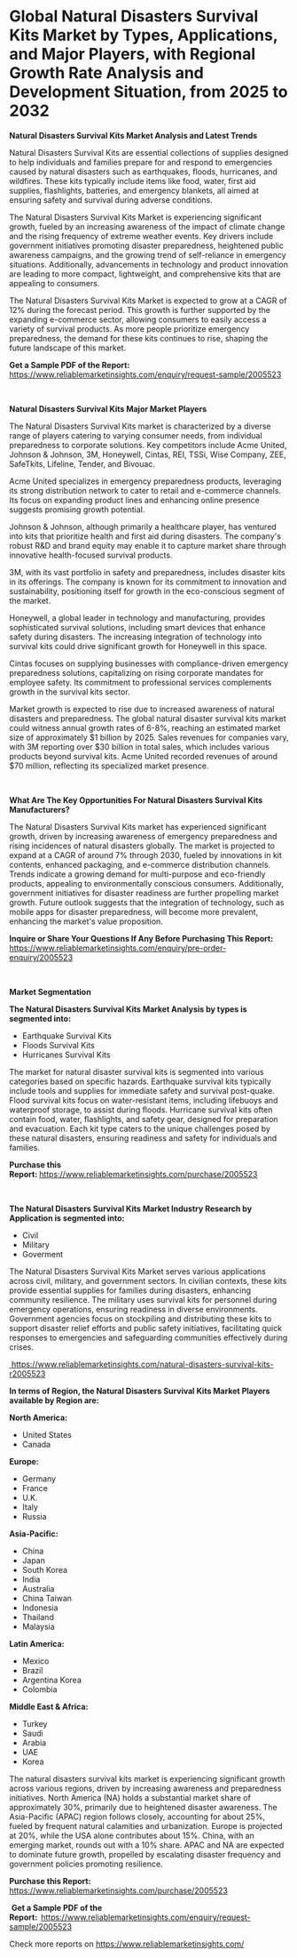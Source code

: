 <p><h1>Global Natural Disasters Survival Kits Market by Types, Applications, and Major Players, with Regional Growth Rate Analysis and Development Situation, from 2025 to 2032</h1></p><p><strong>Natural Disasters Survival Kits Market Analysis and Latest Trends</strong></p>
<p><p>Natural Disasters Survival Kits are essential collections of supplies designed to help individuals and families prepare for and respond to emergencies caused by natural disasters such as earthquakes, floods, hurricanes, and wildfires. These kits typically include items like food, water, first aid supplies, flashlights, batteries, and emergency blankets, all aimed at ensuring safety and survival during adverse conditions.</p><p>The Natural Disasters Survival Kits Market is experiencing significant growth, fueled by an increasing awareness of the impact of climate change and the rising frequency of extreme weather events. Key drivers include government initiatives promoting disaster preparedness, heightened public awareness campaigns, and the growing trend of self-reliance in emergency situations. Additionally, advancements in technology and product innovation are leading to more compact, lightweight, and comprehensive kits that are appealing to consumers.</p><p>The Natural Disasters Survival Kits Market is expected to grow at a CAGR of 12% during the forecast period. This growth is further supported by the expanding e-commerce sector, allowing consumers to easily access a variety of survival products. As more people prioritize emergency preparedness, the demand for these kits continues to rise, shaping the future landscape of this market.</p></p>
<p><strong>Get a Sample PDF of the Report:&nbsp;</strong> <a href="https://www.reliablemarketinsights.com/enquiry/request-sample/2005523?utm_campaign=2010&utm_medium=2&utm_source=Github&utm_content=ia&utm_term=10022025&utm_id=natural-disasters-survival-kits">https://www.reliablemarketinsights.com/enquiry/request-sample/2005523</a></p>
<p>&nbsp;</p>
<p><strong>Natural Disasters Survival Kits Major Market Players</strong></p>
<p><p>The Natural Disasters Survival Kits market is characterized by a diverse range of players catering to varying consumer needs, from individual preparedness to corporate solutions. Key competitors include Acme United, Johnson & Johnson, 3M, Honeywell, Cintas, REI, TSSi, Wise Company, ZEE, SafeTkits, Lifeline, Tender, and Bivouac.</p><p>Acme United specializes in emergency preparedness products, leveraging its strong distribution network to cater to retail and e-commerce channels. Its focus on expanding product lines and enhancing online presence suggests promising growth potential.</p><p>Johnson & Johnson, although primarily a healthcare player, has ventured into kits that prioritize health and first aid during disasters. The company's robust R&D and brand equity may enable it to capture market share through innovative health-focused survival products.</p><p>3M, with its vast portfolio in safety and preparedness, includes disaster kits in its offerings. The company is known for its commitment to innovation and sustainability, positioning itself for growth in the eco-conscious segment of the market.</p><p>Honeywell, a global leader in technology and manufacturing, provides sophisticated survival solutions, including smart devices that enhance safety during disasters. The increasing integration of technology into survival kits could drive significant growth for Honeywell in this space.</p><p>Cintas focuses on supplying businesses with compliance-driven emergency preparedness solutions, capitalizing on rising corporate mandates for employee safety. Its commitment to professional services complements growth in the survival kits sector.</p><p>Market growth is expected to rise due to increased awareness of natural disasters and preparedness. The global natural disaster survival kits market could witness annual growth rates of 6-8%, reaching an estimated market size of approximately $1 billion by 2025. Sales revenues for companies vary, with 3M reporting over $30 billion in total sales, which includes various products beyond survival kits. Acme United recorded revenues of around $70 million, reflecting its specialized market presence.</p></p>
<p>&nbsp;</p>
<p><strong>What Are The Key Opportunities For Natural Disasters Survival Kits Manufacturers?</strong></p>
<p><p>The Natural Disasters Survival Kits market has experienced significant growth, driven by increasing awareness of emergency preparedness and rising incidences of natural disasters globally. The market is projected to expand at a CAGR of around 7% through 2030, fueled by innovations in kit contents, enhanced packaging, and e-commerce distribution channels. Trends indicate a growing demand for multi-purpose and eco-friendly products, appealing to environmentally conscious consumers. Additionally, government initiatives for disaster readiness are further propelling market growth. Future outlook suggests that the integration of technology, such as mobile apps for disaster preparedness, will become more prevalent, enhancing the market's value proposition.</p></p>
<p><strong>Inquire or Share Your Questions If Any Before Purchasing This Report:</strong> <a href="https://www.reliablemarketinsights.com/enquiry/pre-order-enquiry/2005523?utm_campaign=2010&utm_medium=2&utm_source=Github&utm_content=ia&utm_term=10022025&utm_id=natural-disasters-survival-kits">https://www.reliablemarketinsights.com/enquiry/pre-order-enquiry/2005523</a></p>
<p>&nbsp;</p>
<p><strong>Market Segmentation</strong></p>
<p><strong>The Natural Disasters Survival Kits Market Analysis by types is segmented into:</strong></p>
<p><ul><li>Earthquake Survival Kits</li><li>Floods Survival Kits</li><li>Hurricanes Survival Kits</li></ul></p>
<p><p>The market for natural disaster survival kits is segmented into various categories based on specific hazards. Earthquake survival kits typically include tools and supplies for immediate safety and survival post-quake. Flood survival kits focus on water-resistant items, including lifebuoys and waterproof storage, to assist during floods. Hurricane survival kits often contain food, water, flashlights, and safety gear, designed for preparation and evacuation. Each kit type caters to the unique challenges posed by these natural disasters, ensuring readiness and safety for individuals and families.</p></p>
<p><strong>Purchase this Report:&nbsp;</strong><a href="https://www.reliablemarketinsights.com/purchase/2005523?utm_campaign=2010&utm_medium=2&utm_source=Github&utm_content=ia&utm_term=10022025&utm_id=natural-disasters-survival-kits">https://www.reliablemarketinsights.com/purchase/2005523</a></p>
<p>&nbsp;</p>
<p><strong>The Natural Disasters Survival Kits Market Industry Research by Application is segmented into:</strong></p>
<p><ul><li>Civil</li><li>Military</li><li>Goverment</li></ul></p>
<p><p>The Natural Disasters Survival Kits Market serves various applications across civil, military, and government sectors. In civilian contexts, these kits provide essential supplies for families during disasters, enhancing community resilience. The military uses survival kits for personnel during emergency operations, ensuring readiness in diverse environments. Government agencies focus on stockpiling and distributing these kits to support disaster relief efforts and public safety initiatives, facilitating quick responses to emergencies and safeguarding communities effectively during crises.</p></p>
<p><a href="https://www.reliablemarketinsights.com/natural-disasters-survival-kits-r2005523?utm_campaign=2010&utm_medium=2&utm_source=Github&utm_content=ia&utm_term=10022025&utm_id=natural-disasters-survival-kits">&nbsp;https://www.reliablemarketinsights.com/natural-disasters-survival-kits-r2005523</a></p>
<p><strong>In terms of Region, the Natural Disasters Survival Kits Market Players available by Region are:</strong></p>
<p>
    <p> <strong> North America: </strong>
        <ul>
            <li>United States</li>
            <li>Canada</li>
        </ul>
        </p> 
    <p> <strong> Europe: </strong>
        <ul>
            <li>Germany</li>
            <li>France</li>
            <li>U.K.</li>
            <li>Italy</li>
            <li>Russia</li>
        </ul>
        </p> 
    <p> <strong> Asia-Pacific: </strong>
        <ul>
            <li>China</li>
            <li>Japan</li>
            <li>South Korea</li>
            <li>India</li>
            <li>Australia</li>
            <li>China Taiwan</li>
            <li>Indonesia</li>
            <li>Thailand</li>
            <li>Malaysia</li>
        </ul>
        </p> 
    <p> <strong> Latin America: </strong>
        <ul>
            <li>Mexico</li>
            <li>Brazil</li>
            <li>Argentina Korea</li>
            <li>Colombia</li>
        </ul>
        </p> 
    <p> <strong> Middle East & Africa: </strong>
        <ul>
            <li>Turkey</li>
            <li>Saudi</li>
            <li>Arabia</li>
            <li>UAE</li>
            <li>Korea</li>
        </ul>
    </p>
    </p>
<p><p>The natural disasters survival kits market is experiencing significant growth across various regions, driven by increasing awareness and preparedness initiatives. North America (NA) holds a substantial market share of approximately 30%, primarily due to heightened disaster awareness. The Asia-Pacific (APAC) region follows closely, accounting for about 25%, fueled by frequent natural calamities and urbanization. Europe is projected at 20%, while the USA alone contributes about 15%. China, with an emerging market, rounds out with a 10% share. APAC and NA are expected to dominate future growth, propelled by escalating disaster frequency and government policies promoting resilience.</p></p>
<p><strong>Purchase this Report: </strong><a href="https://www.reliablemarketinsights.com/purchase/2005523?utm_campaign=2010&utm_medium=2&utm_source=Github&utm_content=ia&utm_term=10022025&utm_id=natural-disasters-survival-kits">https://www.reliablemarketinsights.com/purchase/2005523</a></p>
<p>&nbsp;<strong>Get a Sample PDF of the Report:&nbsp;&nbsp;</strong><a href="https://www.reliablemarketinsights.com/enquiry/request-sample/2005523?utm_campaign=2010&utm_medium=2&utm_source=Github&utm_content=ia&utm_term=10022025&utm_id=natural-disasters-survival-kits">https://www.reliablemarketinsights.com/enquiry/request-sample/2005523</a></p>
<p><strong></strong></p>
<p>Check more reports on <a href="https://www.reliablemarketinsights.com/?utm_campaign=2010&utm_medium=2&utm_source=Github&utm_content=ia&utm_term=10022025&utm_id=natural-disasters-survival-kits">https://www.reliablemarketinsights.com/</a></p>